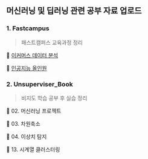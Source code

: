 ## 머신러닝 및 딥러닝 관련 공부 자료 업로드
### 1. Fastcampus
 >  패스트캠퍼스 교육과정 정리
 
   :notebook_with_decorative_cover: [이커머스 데이터 분석](https://github.com/717eunhye/Lecture_book_etc/tree/main/Fastcampus/E-commerce_data_analysis)
  
   :notebook_with_decorative_cover: [인공지능 올인원](https://github.com/717eunhye/Lecture_book_etc/tree/main/Fastcampus/DeepLearning_Allinone_package)

 ### 2. Unsuperviser_Book
 >  비지도 학습 공부 후 실습 정리 
 
   :notebook_with_decorative_cover: 02. 머신러닝 프로젝트
  
   :notebook_with_decorative_cover: 03. 차원축소
  
   :notebook_with_decorative_cover: 04. 이상치 탐지
  
   :notebook_with_decorative_cover: 13. 시계열 클러스터링
  

